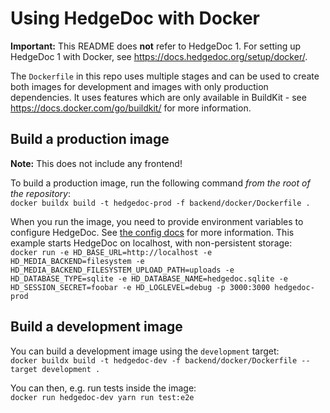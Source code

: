 <!--
SPDX-FileCopyrightText: 2022 The HedgeDoc developers (see AUTHORS file)

SPDX-License-Identifier: CC-BY-SA-4.0
-->

# Using HedgeDoc with Docker

**Important:** This README does **not** refer to HedgeDoc 1. For setting up HedgeDoc 1 with Docker, see https://docs.hedgedoc.org/setup/docker/.

The `Dockerfile` in this repo uses multiple stages and can be used to create both images for development
and images with only production dependencies.
It uses features which are only available in BuildKit - see https://docs.docker.com/go/buildkit/ for more information.

## Build a production image
**Note:** This does not include any frontend!

To build a production image, run the following command *from the root of the repository*:  
`docker buildx build -t hedgedoc-prod -f backend/docker/Dockerfile .`

When you run the image, you need to provide environment variables to configure HedgeDoc.
See [the config docs](../../docs/content/config/index.md) for more information.
This example starts HedgeDoc on localhost, with non-persistent storage:  
`docker run -e HD_BASE_URL=http://localhost -e HD_MEDIA_BACKEND=filesystem -e HD_MEDIA_BACKEND_FILESYSTEM_UPLOAD_PATH=uploads -e HD_DATABASE_TYPE=sqlite -e HD_DATABASE_NAME=hedgedoc.sqlite -e HD_SESSION_SECRET=foobar -e HD_LOGLEVEL=debug -p 3000:3000 hedgedoc-prod`


## Build a development image
You can build a development image using the `development` target:  
`docker buildx build -t hedgedoc-dev -f backend/docker/Dockerfile --target development .`

You can then, e.g. run tests inside the image:  
`docker run hedgedoc-dev yarn run test:e2e`
